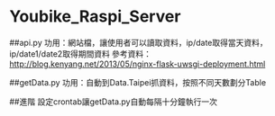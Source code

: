 # Youbike_Raspi_Server

##api.py
功用：網站檔，讓使用者可以讀取資料，ip/date取得當天資料，ip/date1/date2取得期間資料
參考資料：http://blog.kenyang.net/2013/05/nginx-flask-uwsgi-deployment.html

##getData.py
功用：自動到Data.Taipei抓資料，按照不同天數劃分Table

##進階
設定crontab讓getData.py自動每隔十分鐘執行一次


